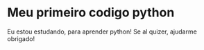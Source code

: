 # Meu primeiro codigo python
 Eu estou estudando, para aprender python! Se al 
 quizer, ajudarme obrigado!
